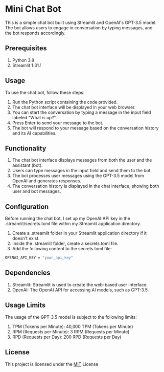 # Mini Chat Bot

This is a simple chat bot built using Streamlit and OpenAI's GPT-3.5 model. The bot allows users to engage in conversation by typing messages, and the bot responds accordingly.

## Prerequisites

1. Python 3.8
2. Streamlit 1.31.1 


## Usage

To use the chat bot, follow these steps:

1. Run the Python script containing the code provided.
2. The chat bot interface will be displayed in your web browser.
3. You can start the conversation by typing a message in the input field labeled "What is 
   up?".
4. Press Enter to send your message to the bot.
5. The bot will respond to your message based on the conversation history and its AI capabilities.

## Functionality

1. The chat bot interface displays messages from both the user and the assistant (bot).
2. Users can type messages in the input field and send them to the bot.
3. The bot processes user messages using the GPT-3.5 model from OpenAI and generates responses.
4. The conversation history is displayed in the chat interface, showing both user and bot messages.

## Configuration
Before running the chat bot, I set up my OpenAI API key in the .streamlit/secrets.toml file within my Streamlit application directory.

1. Create a .streamlit folder in your Streamlit application directory if it doesn't exist.
2. Inside the .streamlit folder, create a secrets.toml file.
3. Add the following content to the secrets.toml file:
```bash
OPENAI_API_KEY = "your_api_key"
```

## Dependencies

1. Streamlit: Streamlit is used to create the web-based user interface.
2. OpenAI: The OpenAI API for accessing AI models, such as GPT-3.5.

## Usage Limits
The usage of the GPT-3.5 model is subject to the following limits:

1. TPM (Tokens per Minute): 40,000 TPM (Tokens per Minute)
2. RPM (Requests per Minute): 3 RPM (Requests per Minute)
3. RPD (Requests per Day): 200 RPD (Requests per Day)

## License

This project is licensed under the [MIT](https://choosealicense.com/licenses/mit/) License
